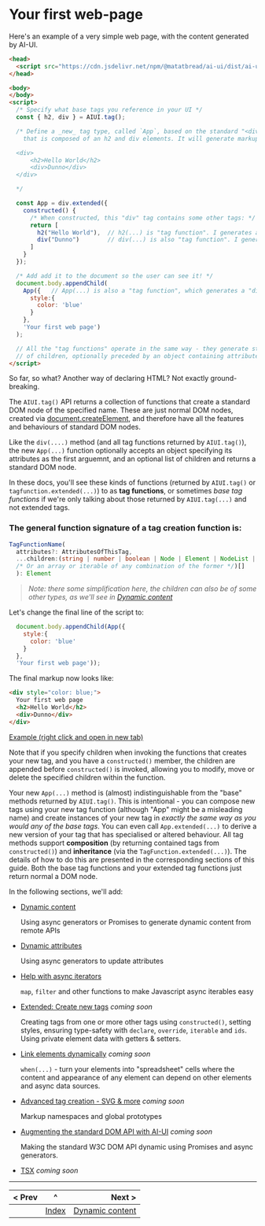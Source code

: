 # Your first web-page

Here's an example of a very simple web page, with the content generated by AI-UI.

```html
<head>
  <script src="https://cdn.jsdelivr.net/npm/@matatbread/ai-ui/dist/ai-ui.js"></script>
</head>

<body>
</body>
<script>
  /* Specify what base tags you reference in your UI */
  const { h2, div } = AIUI.tag();

  /* Define a _new_ tag type, called `App`, based on the standard "<div>" tag,
    that is composed of an h2 and div elements. It will generate markup like:

  <div>
      <h2>Hello World</h2>
      <div>Dunno</div>
  </div>

  */

  const App = div.extended({
    constructed() {
      /* When constructed, this "div" tag contains some other tags: */
      return [
        h2("Hello World"),  // h2(...) is "tag function". I generates an "h2" DOM element with the specified children
        div("Dunno")        // div(...) is also "tag function". I generates an "div" DOM element with the specified children
      ]
    }
  });

  /* Add add it to the document so the user can see it! */
  document.body.appendChild(
    App({   // App(...) is also a "tag function", which generates a "div" containing the DOM tree return by constructed()
      style:{
        color: 'blue'
      }
    },
    'Your first web page')
  );

  // All the "tag functions" operate in the same way - they generate standard DOM nodes and can accept a variable number
  // of children, optionally preceded by an object containing attributes for the DOM node
</script>
```

So far, so what? Another way of declaring HTML? Not exactly ground-breaking.

The `AIUI.tag()` API returns a collection of functions that create a standard DOM node of the specified name. These are just normal DOM nodes, created via [document.createElement](https://developer.mozilla.org/en-US/docs/Web/API/Document/createElement), and therefore have all the features and behaviours of standard DOM nodes.

Like the `div(....)` method (and all tag functions returned by `AIUI.tag()`), the new `App(...)` function optionally accepts an object specifying its attributes as the first arguemnt, and an optional list of children and returns a standard DOM node.

In these docs, you'll see these kinds of functions (returned by `AIUI.tag()` or `tagfunction.extended(...)`) to as **tag functions**, or sometimes *base tag functions* if we're only talking about those returned by `AIUI.tag(...)` and not extended tags.

### The general function signature of a tag creation function is:
```typescript
TagFunctionName(
  attributes?: AttributesOfThisTag,
  ...children:(string | number | boolean | Node | Element | NodeList | undefined | HTMLCollection
  /* Or an array or iterable of any combination of the former */)[]
  ): Element
```
> _Note: there some simplification here, the children can also be of some other types, as we'll see in [Dynamic content](./dynamic-content.md)_


Let's change the final line of the script to:

```javascript
  document.body.appendChild(App({
    style:{
      color: 'blue'
    }
  },
  'Your first web page'));
```

The final markup now looks like:
```html
<div style="color: blue;">
  Your first web page
  <h2>Hello World</h2>
  <div>Dunno</div>
</div>
```

[Example (right click and open in new tab)](https://raw.githack.com/MatAtBread/AI-UI/main/guide/examples/your-first-web-page.html)


Note that if you specify children when invoking the functions that creates your new tag, and you have a `constructed()` member, the children are appended before `constructed()` is invoked, allowing you to modify, move or delete the specified children within the function.

Your new `App(...)` method is (almost) indistinguishable from the "base" methods returned by `AIUI.tag()`. This is intentional - you can compose new tags using your new tag function (although "App" might be a misleading name) and create instances of your new tag in _exactly the same way as you would any of the base tags_. You can even call `App.extended(...)` to derive a new version of your tag that has specialised or altered behaviour. All tag methods support **composition** (by returning contained tags from `constructed()`) and **inheritance** (via the `TagFunction.extended(...)`). The details of how to do this are presented in the corresponding sections of this guide. Both the base tag functions and your extended tag functions just return normal a DOM node.

In the following sections, we'll add:

* [Dynamic content](./dynamic-content.md)

  Using async generators or Promises to generate dynamic content from remote APIs

* [Dynamic attributes](./dynamic-attributes.md)

  Using async generators to update attributes

* [Help with async iterators](./iterators.md)

  `map`, `filter` and other functions to make Javascript async iterables easy

* [Extended: Create new tags](./extended.md) _coming soon_

  Creating tags from one or more other tags using `constructed()`, setting styles, ensuring type-safety with `declare`, `override`, `iterable` and `ids`. Using private element data with getters & setters.

* [Link elements dynamically](./when.md) _coming soon_

  `when(...)` - turn your elements into "spreadsheet" cells where the content and appearance of any element can depend on other elements and async data sources.

* [Advanced tag creation - SVG & more](./tag-creation.md) _coming soon_

  Markup namespaces and global prototypes

* [Augmenting the standard DOM API with AI-UI](./augment-dom-api.md) _coming soon_

  Making the standard W3C DOM API dynamic using Promises and async generators.

* [TSX](./tsx.md) _coming soon_

____

| < Prev | ^ |  Next > |
|:-------|:-:|--------:|
|        | [Index](./index.md) | [Dynamic content](./dynamic-content.md) |
